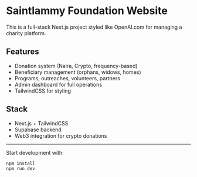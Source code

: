 # Saintlammy Foundation Website

This is a full-stack Next.js project styled like OpenAI.com for managing a charity platform.

## Features

- Donation system (Naira, Crypto, frequency-based)
- Beneficiary management (orphans, widows, homes)
- Programs, outreaches, volunteers, partners
- Admin dashboard for full operations
- TailwindCSS for styling

## Stack

- Next.js + TailwindCSS
- Supabase backend
- Web3 integration for crypto donations

---

Start development with:

```bash
npm install
npm run dev
```